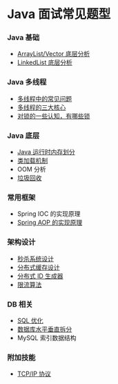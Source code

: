 # Java 面试常见题型

### Java 基础
- [ArrayList/Vector 底层分析](https://github.com/crossoverJie/Java-Interview/blob/master/MD/ArrayList.md)
- [LinkedList 底层分析](https://github.com/crossoverJie/Java-Interview/blob/master/MD/LinkedList.md)

### Java 多线程
- [多线程中的常见问题](https://github.com/crossoverJie/Java-Interview/blob/master/MD/Thread-common-problem.md)
- [多线程的三大核心](https://github.com/crossoverJie/Java-Interview/blob/master/MD/Threadcore.md)
- [对锁的一些认知，有哪些锁](https://github.com/crossoverJie/Java-Interview/blob/master/MD/Java-lock.md)


### Java 底层
- [Java 运行时内存划分](https://github.com/crossoverJie/Java-Interview/blob/master/MD/MemoryAllocation.md)
-  [类加载机制](https://github.com/crossoverJie/Java-Interview/blob/master/MD/ClassLoad.md)
-  OOM 分析
- [垃圾回收](https://github.com/crossoverJie/Java-Interview/blob/master/MD/GarbageCollection.md)

### 常用框架

- Spring IOC 的实现原理
- [Spring AOP 的实现原理](https://github.com/crossoverJie/Java-Interview/blob/master/MD/SpringAOP.md) 

### 架构设计
- [秒杀系统设计](https://github.com/crossoverJie/Java-Interview/blob/master/MD/Spike.md)
- [分布式缓存设计](https://github.com/crossoverJie/Java-Interview/blob/master/MD/Cache-design.md)
- [分布式 ID 生成器](https://github.com/crossoverJie/Java-Interview/blob/master/MD/ID-generator.md)
- [限流算法](https://github.com/crossoverJie/Java-Interview/blob/master/MD/Limiting.md)

### DB 相关

- [SQL 优化](https://github.com/crossoverJie/Java-Interview/blob/master/MD/SQL-optimization.md)
- [数据库水平垂直拆分](https://github.com/crossoverJie/Java-Interview/blob/master/MD/DB-split.md)
- MySQL 索引数据结构

### 附加技能

- [TCP/IP 协议](https://github.com/crossoverJie/Java-Interview/blob/master/MD/TCP%3AIP.md)
